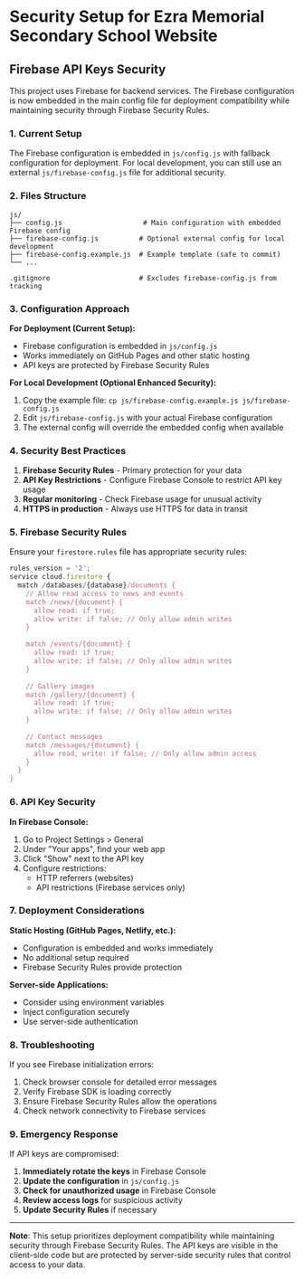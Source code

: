 # Security Setup for Ezra Memorial Secondary School Website

## Firebase API Keys Security

This project uses Firebase for backend services. The Firebase configuration is now embedded in the main config file for deployment compatibility while maintaining security through Firebase Security Rules.

### 1. Current Setup

The Firebase configuration is embedded in `js/config.js` with fallback configuration for deployment. For local development, you can still use an external `js/firebase-config.js` file for additional security.

### 2. Files Structure

```
js/
├── config.js                    # Main configuration with embedded Firebase config
├── firebase-config.js          # Optional external config for local development
├── firebase-config.example.js  # Example template (safe to commit)
└── ...

.gitignore                      # Excludes firebase-config.js from tracking
```

### 3. Configuration Approach

**For Deployment (Current Setup):**
- Firebase configuration is embedded in `js/config.js`
- Works immediately on GitHub Pages and other static hosting
- API keys are protected by Firebase Security Rules

**For Local Development (Optional Enhanced Security):**
1. Copy the example file: `cp js/firebase-config.example.js js/firebase-config.js`
2. Edit `js/firebase-config.js` with your actual Firebase configuration
3. The external config will override the embedded config when available

### 4. Security Best Practices

1. **Firebase Security Rules** - Primary protection for your data
2. **API Key Restrictions** - Configure Firebase Console to restrict API key usage
3. **Regular monitoring** - Check Firebase usage for unusual activity
4. **HTTPS in production** - Always use HTTPS for data in transit

### 5. Firebase Security Rules

Ensure your `firestore.rules` file has appropriate security rules:

```javascript
rules_version = '2';
service cloud.firestore {
  match /databases/{database}/documents {
    // Allow read access to news and events
    match /news/{document} {
      allow read: if true;
      allow write: if false; // Only allow admin writes
    }
    
    match /events/{document} {
      allow read: if true;
      allow write: if false; // Only allow admin writes
    }
    
    // Gallery images
    match /gallery/{document} {
      allow read: if true;
      allow write: if false; // Only allow admin writes
    }
    
    // Contact messages
    match /messages/{document} {
      allow read, write: if false; // Only allow admin access
    }
  }
}
```

### 6. API Key Security

**In Firebase Console:**
1. Go to Project Settings > General
2. Under "Your apps", find your web app
3. Click "Show" next to the API key
4. Configure restrictions:
   - HTTP referrers (websites)
   - API restrictions (Firebase services only)

### 7. Deployment Considerations

**Static Hosting (GitHub Pages, Netlify, etc.):**
- Configuration is embedded and works immediately
- No additional setup required
- Firebase Security Rules provide protection

**Server-side Applications:**
- Consider using environment variables
- Inject configuration securely
- Use server-side authentication

### 8. Troubleshooting

If you see Firebase initialization errors:
1. Check browser console for detailed error messages
2. Verify Firebase SDK is loading correctly
3. Ensure Firebase Security Rules allow the operations
4. Check network connectivity to Firebase services

### 9. Emergency Response

If API keys are compromised:
1. **Immediately rotate the keys** in Firebase Console
2. **Update the configuration** in `js/config.js`
3. **Check for unauthorized usage** in Firebase Console
4. **Review access logs** for suspicious activity
5. **Update Security Rules** if necessary

---

**Note**: This setup prioritizes deployment compatibility while maintaining security through Firebase Security Rules. The API keys are visible in the client-side code but are protected by server-side security rules that control access to your data. 